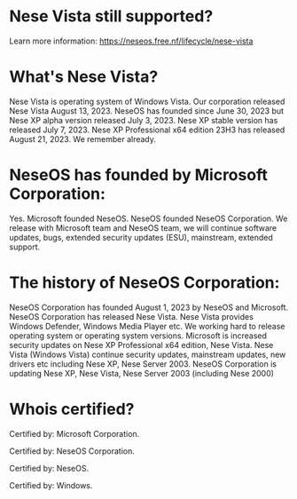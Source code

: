 # Nese Vista still supported?
Learn more information: https://neseos.free.nf/lifecycle/nese-vista

# What's Nese Vista?
Nese Vista is operating system of Windows Vista. Our corporation released Nese Vista August 13, 2023. NeseOS has founded since June 30, 2023 but Nese XP alpha version released July 3, 2023. Nese XP stable version has released July 7, 2023. Nese XP Professional x64 edition 23H3 has released August 21, 2023. We remember already. 

# NeseOS has founded by Microsoft Corporation: 
Yes. Microsoft founded NeseOS. NeseOS founded NeseOS Corporation. We release with Microsoft team and NeseOS team, we will continue software updates, bugs, extended security updates (ESU), mainstream, extended support. 

# The history of NeseOS Corporation:
NeseOS Corporation has founded August 1, 2023 by NeseOS and Microsoft. NeseOS Corporation has released Nese Vista. Nese Vista provides Windows Defender, Windows Media Player etc. We working hard to release operating system or operating system versions. Microsoft is increased security updates on Nese XP Professional x64 edition, Nese Vista. 
Nese Vista (Windows Vista) continue security updates, mainstream updates, new drivers etc including Nese XP, Nese Server 2003. NeseOS Corporation is updating Nese XP, Nese Vista, Nese Server 2003 (including Nese 2000)

# Whois certified?
Certified by: Microsoft Corporation. 

Certified by: NeseOS Corporation. 

Certified by: NeseOS. 

Certified by: Windows. 
